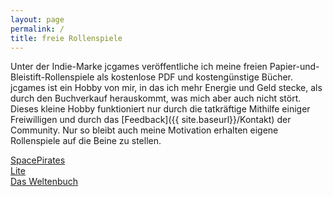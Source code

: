 ```yaml
---
layout: page
permalink: /
title: freie Rollenspiele
---
```


Unter der Indie-Marke jcgames veröffentliche ich meine freien Papier-und-Bleistift-Rollenspiele als kostenlose PDF und kostengünstige Bücher.
jcgames ist ein Hobby von mir, in das ich mehr Energie und Geld stecke, als durch den Buchverkauf herauskommt, was mich aber auch nicht stört. Dieses kleine Hobby funktioniert nur durch die tatkräftige Mithilfe einiger Freiwilligen und durch das [Feedback]({{ site.baseurl}}/Kontakt) der Community. Nur so bleibt auch meine Motivation erhalten eigene Rollenspiele auf die Beine zu stellen.

<div class="row row-cols-1 row-cols-md-2 g-4 mb-3">
    <div class="col">
        <div class="card bg-spacepirates clickable">
            <div class="card-body card-body-spacepirates"></div>
            <div class="card-footer d-flex justify-content-center">
                <a href="https://spacepirates.jcgames.de/" class="link-light">SpacePirates</a>
            </div>
        </div>
    </div>
    <div class="col">
        <div class="card bg-lite clickable">
            <div class="card-body card-body-lite"></div>
            <div class="card-footer d-flex justify-content-center">
                <a href="https://lite.jcgames.de" class="link-light">Lite </a>
            </div>
        </div>
    </div>
    <div class="col">
        <div class="card bg-weltenbuch clickable">
            <div class="card-body card-body-weltenbuch"></div>
            <div class="card-footer d-flex justify-content-center">
                <a href="https://dasweltenbuch.jcgames.de/" class="link-light">Das Weltenbuch</a>
            </div>
        </div>
    </div>
</div>
